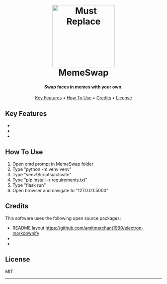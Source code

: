 
<h1 align="center">
  <br>
  <img src="https://raw.githubusercontent.com/amitmerchant1990/electron-markdownify/master/app/img/markdownify.png" alt="Must Replace" width="200">
  <br>
  MemeSwap
  <br>
</h1>

<h4 align="center">Swap faces in memes with your own.</h4>


<p align="center">
  <a href="#key-features">Key Features</a> •
  <a href="#how-to-use">How To Use</a> •
  <a href="#credits">Credits</a> •
  <a href="#license">License</a>
</p>


## Key Features

* 
* 
* 

## How To Use

1. Open cmd prompt in MemeSwap folder
5. Type "python -m venv venv"
6. Type "venv\Scripts\activate"
7. Type "pip install -r requirements.txt"
8. Type "flask run"
9. Open browser and navigate to "127.0.0.1:5000"


## Credits

This software uses the following open source packages:

- README layout https://github.com/amitmerchant1990/electron-markdownify
- 
- 


## License

MIT

---


